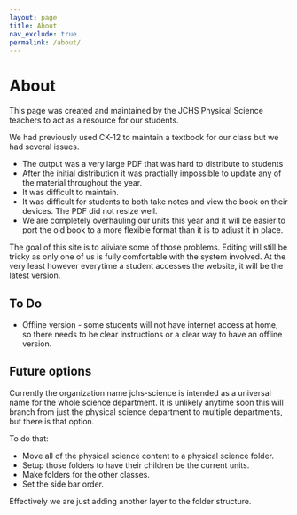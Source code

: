 ```yaml
---
layout: page
title: About
nav_exclude: true
permalink: /about/
---
```

# About
This page was created and maintained by the JCHS Physical Science teachers to act as a resource for our students.

We had previously used CK-12 to maintain a textbook for our class but we had several issues.

  * The output was a very large PDF that was hard to distribute to students
  * After the initial distribution it was practially impossible to update any of the material throughout the year.
  * It was difficult to maintain.
  * It was difficult for students to both take notes and view the book on their devices.  The PDF did not resize well.
  * We are completely overhauling our units this year and it will be easier to port the old book to a more flexible format than it is to adjust it in place.

The goal of this site is to aliviate some of those problems.
Editing will still be tricky as only one of us is fully comfortable with the system involved.
At the very least however everytime a student accesses the website, it will be the latest version.

## To Do
  * Offline version - some students will not have internet access at home, so there needs to be clear instructions or a clear way to have an offline version.

## Future options
Currently the organization name jchs-science is intended as a universal name for the whole science department.
It is unlikely anytime soon this will branch from just the physical science department to multiple departments, but there is that option.

To do that:

  * Move all of the physical science content to a physical science folder.
  * Setup those folders to have their children be the current units.
  * Make folders for the other classes.
  * Set the side bar order.

Effectively we are just adding another layer to the folder structure.
